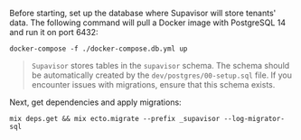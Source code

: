 Before starting, set up the database where Supavisor will store tenants' data. The following command will pull a Docker image with PostgreSQL 14 and run it on port 6432:

```
docker-compose -f ./docker-compose.db.yml up
```

> `Supavisor` stores tables in the `supavisor` schema. The schema should be automatically created by the `dev/postgres/00-setup.sql` file. If you encounter issues with migrations, ensure that this schema exists.

Next, get dependencies and apply migrations:

```
mix deps.get && mix ecto.migrate --prefix _supavisor --log-migrator-sql
```

